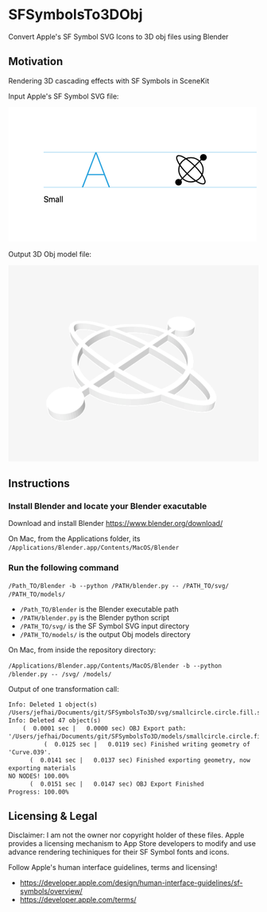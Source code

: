 # SFSymbolsTo3DObj
Convert Apple's SF Symbol SVG Icons to 3D obj files using Blender

## Motivation
Rendering 3D cascading effects with SF Symbols in SceneKit

Input Apple's SF Symbol SVG file:

![](/misc/gyroscopesvg.png)

Output 3D Obj model file:

![](/misc/gyroscopeobj.png)

## Instructions
### Install Blender and locate your Blender exacutable
Download and install Blender https://www.blender.org/download/

On Mac, from the Applications folder, its `/Applications/Blender.app/Contents/MacOS/Blender`

### Run the following command
`/Path_TO/Blender -b --python /PATH/blender.py -- /PATH_TO/svg/ /PATH_TO/models/`

* `/Path_TO/Blender` is the Blender executable path
* `/PATH/blender.py` is the Blender python script
* `/PATH_TO/svg/` is the SF Symbol SVG input directory
* `/PATH_TO/models/` is the output Obj models directory

On Mac, from inside the repository directory:

`/Applications/Blender.app/Contents/MacOS/Blender -b --python /blender.py -- /svg/ /models/`

Output of one transformation call:

```
Info: Deleted 1 object(s)
/Users/jefhai/Documents/git/SFSymbolsTo3D/svg/smallcircle.circle.fill.svg
Info: Deleted 47 object(s)
    (  0.0001 sec |   0.0000 sec) OBJ Export path: '/Users/jefhai/Documents/git/SFSymbolsTo3D/models/smallcircle.circle.fill.obj'
          (  0.0125 sec |   0.0119 sec) Finished writing geometry of 'Curve.039'.
      (  0.0141 sec |   0.0137 sec) Finished exporting geometry, now exporting materials
NO NODES! 100.00%
      (  0.0151 sec |   0.0147 sec) OBJ Export Finished
Progress: 100.00%
```

## Licensing & Legal
Disclaimer: I am not the owner nor copyright holder of these files. Apple provides a licensing mechanism to App Store developers to modify and use advance rendering techiniques for their SF Symbol fonts and icons.

Follow Apple's human interface guidelines, terms and licensing!
* https://developer.apple.com/design/human-interface-guidelines/sf-symbols/overview/
* https://developer.apple.com/terms/
